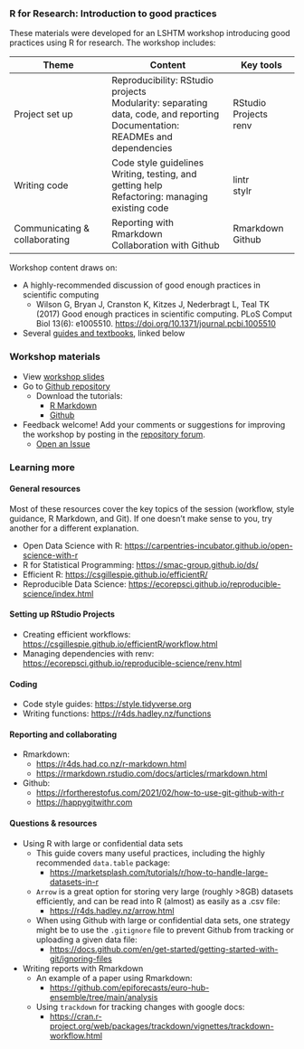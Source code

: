 ### R for Research: Introduction to good practices

These materials were developed for an LSHTM workshop introducing good practices using R for research. The workshop includes:

| Theme 	| Content 	| Key tools 	|
|---	|---	|---	|
| Project set up 	| Reproducibility: RStudio projects<br>Modularity: separating data, code, and reporting<br>Documentation: READMEs and dependencies 	| RStudio Projects<br>renv 	|
| Writing code 	| Code style guidelines<br>Writing, testing, and getting help<br>Refactoring: managing existing code 	| lintr<br>stylr 	|
| Communicating & collaborating 	| Reporting with Rmarkdown<br>Collaboration with Github 	| Rmarkdown<br>Github 	|

Workshop content draws on:
  - A highly-recommended discussion of good enough practices in scientific computing
    - Wilson G, Bryan J, Cranston K, Kitzes J, Nederbragt L, Teal TK (2017) Good enough practices in scientific computing. PLoS Comput Biol 13(6): e1005510. <https://doi.org/10.1371/journal.pcbi.1005510>
  - Several [guides and textbooks](#General-resources), linked below

### Workshop materials

- View [workshop slides](https://docs.google.com/presentation/d/1JvwDl79NHyAVp_u0KgF3MVIP6RuDPa08qmAUW3wyHdM/edit#slide=id.g2b9763de157_0_75)
- Go to [Github repository](https://github.com/kathsherratt/r-for-research/tree/main)
  - Download the tutorials:
    - [R Markdown](tutorials/Rmarkdown-intro.Rmd)
    - [Github](tutorials/Github-intro.Rmd)
- Feedback welcome! Add your comments or suggestions for improving the workshop by posting in the [repository forum](https://github.com/kathsherratt/r-for-research/issues/).
  - [Open an Issue](https://github.com/kathsherratt/r-for-research/issues/new)
   
### Learning more

#### General resources

Most of these resources cover the key topics of the session (workflow, style guidance, R Markdown, and Git). If one doesn’t make sense to you, try another for a different explanation.

- Open Data Science with R: <https://carpentries-incubator.github.io/open-science-with-r>
- R for Statistical Programming: <https://smac-group.github.io/ds/>
- Efficient R: <https://csgillespie.github.io/efficientR/>
- Reproducible Data Science: <https://ecorepsci.github.io/reproducible-science/index.html>

#### Setting up RStudio Projects

- Creating efficient workflows: <https://csgillespie.github.io/efficientR/workflow.html>
- Managing dependencies with renv: <https://ecorepsci.github.io/reproducible-science/renv.html>

#### Coding

- Code style guides: <https://style.tidyverse.org>
- Writing functions: <https://r4ds.hadley.nz/functions>

#### Reporting and collaborating

- Rmarkdown:
  - <https://r4ds.had.co.nz/r-markdown.html>
  - <https://rmarkdown.rstudio.com/docs/articles/rmarkdown.html> 
- Github:
  - <https://rfortherestofus.com/2021/02/how-to-use-git-github-with-r> 
  - <https://happygitwithr.com>

#### Questions & resources

- Using R with large or confidential data sets 
  - This guide covers many useful practices, including the highly recommended `data.table` package:
    - <https://marketsplash.com/tutorials/r/how-to-handle-large-datasets-in-r>
  - `Arrow` is a great option for storing very large (roughly >8GB) datasets efficiently, and can be read into R (almost) as easily as a .csv file:
    - <https://r4ds.hadley.nz/arrow.html>
  - When using Github with large or confidential data sets, one strategy might be to use the `.gitignore` file to prevent Github from tracking or uploading a given data file:
    - <https://docs.github.com/en/get-started/getting-started-with-git/ignoring-files>
- Writing reports with Rmarkdown
  - An example of a paper using Rmarkdown:
    - <https://github.com/epiforecasts/euro-hub-ensemble/tree/main/analysis>
  - Using `trackdown` for tracking changes with google docs:
    - <https://cran.r-project.org/web/packages/trackdown/vignettes/trackdown-workflow.html>

